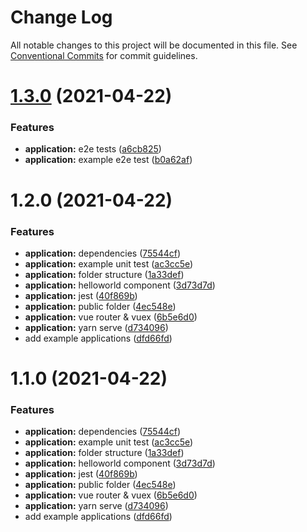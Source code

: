 # Change Log

All notable changes to this project will be documented in this file.
See [Conventional Commits](https://conventionalcommits.org) for commit guidelines.

# [1.3.0](https://github.com/Formonsus/vue-enterprise-app/compare/@vue-enterprise-app/application@1.2.0...@vue-enterprise-app/application@1.3.0) (2021-04-22)


### Features

* **application:** e2e tests ([a6cb825](https://github.com/Formonsus/vue-enterprise-app/commit/a6cb8255d646c97a2752413f2e5b178945b0343d))
* **application:** example e2e test ([b0a62af](https://github.com/Formonsus/vue-enterprise-app/commit/b0a62afcc6b41175f3b9dce3150f4aa550372c32))





# 1.2.0 (2021-04-22)


### Features

* **application:** dependencies ([75544cf](https://github.com/Formonsus/vue-enterprise-app/commit/75544cff4807235a5efb2a1bd34450703867c33d))
* **application:** example unit test ([ac3cc5e](https://github.com/Formonsus/vue-enterprise-app/commit/ac3cc5e876ace78048cc9f3ab07ae3d0ecaf760b))
* **application:** folder structure ([1a33def](https://github.com/Formonsus/vue-enterprise-app/commit/1a33def9234991b2e6c6a5a10d7c70268799c6d9))
* **application:** helloworld component ([3d73d7d](https://github.com/Formonsus/vue-enterprise-app/commit/3d73d7dfffa082e0fd0f9b4e120832b67011697e))
* **application:** jest ([40f869b](https://github.com/Formonsus/vue-enterprise-app/commit/40f869bcadd4ed6b837b266f76dc1132dd7954e5))
* **application:** public folder ([4ec548e](https://github.com/Formonsus/vue-enterprise-app/commit/4ec548ec1c3fbe52750e1fda4089832bcb79910e))
* **application:** vue router & vuex ([6b5e6d0](https://github.com/Formonsus/vue-enterprise-app/commit/6b5e6d027ad8cc70dd14b95638907e64d370182d))
* **application:** yarn serve ([d734096](https://github.com/Formonsus/vue-enterprise-app/commit/d7340968d3ca451c9e8117ad0687236a16fbefe6))
* add example applications ([dfd66fd](https://github.com/Formonsus/vue-enterprise-app/commit/dfd66fdf4deb368029654aceb815de796ac29e8a))





# 1.1.0 (2021-04-22)


### Features

* **application:** dependencies ([75544cf](https://github.com/Formonsus/vue-enterprise-app/commit/75544cff4807235a5efb2a1bd34450703867c33d))
* **application:** example unit test ([ac3cc5e](https://github.com/Formonsus/vue-enterprise-app/commit/ac3cc5e876ace78048cc9f3ab07ae3d0ecaf760b))
* **application:** folder structure ([1a33def](https://github.com/Formonsus/vue-enterprise-app/commit/1a33def9234991b2e6c6a5a10d7c70268799c6d9))
* **application:** helloworld component ([3d73d7d](https://github.com/Formonsus/vue-enterprise-app/commit/3d73d7dfffa082e0fd0f9b4e120832b67011697e))
* **application:** jest ([40f869b](https://github.com/Formonsus/vue-enterprise-app/commit/40f869bcadd4ed6b837b266f76dc1132dd7954e5))
* **application:** public folder ([4ec548e](https://github.com/Formonsus/vue-enterprise-app/commit/4ec548ec1c3fbe52750e1fda4089832bcb79910e))
* **application:** vue router & vuex ([6b5e6d0](https://github.com/Formonsus/vue-enterprise-app/commit/6b5e6d027ad8cc70dd14b95638907e64d370182d))
* **application:** yarn serve ([d734096](https://github.com/Formonsus/vue-enterprise-app/commit/d7340968d3ca451c9e8117ad0687236a16fbefe6))
* add example applications ([dfd66fd](https://github.com/Formonsus/vue-enterprise-app/commit/dfd66fdf4deb368029654aceb815de796ac29e8a))
